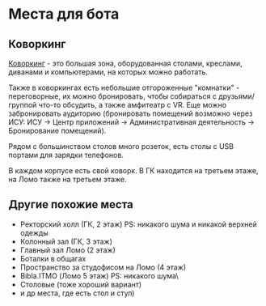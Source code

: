 # Места для бота

## Коворкинг
[Коворкинг](https://student.itmo.ru/ru/coworking/) - это большая зона, оборудованная столами, креслами, диванами и  компьютерами, на которых можно работать.

Также в коворкингах есть небольшие отгороженные "комнатки" - переговорные, их можно бронировать, чтобы собираться с друзьями/группой что-то обсудить, а также амфитеатр с VR. Еще можно забронировать аудиторию (бронировать помещений возможно через ИСУ: ИСУ -> Центр приложений -> Административная деятельность -> Бронирование помещений).

Рядом с большинством столов много розеток, есть столы с USB портами для зарядки телефонов.

В каждом корпусе есть свой коворк. В ГК находится на третьем этаже, на Ломо также на третьем этаже. 

## Другие похожие места

- Ректорский холл (ГК, 2 этаж) PS: никакого шума и никакой верхней одежды
- Колонный зал (ГК, 3 этаж)
- Главный зал Ломо (2 этаж)
- Боталки в общагах
- Пространство за студофисом на Ломо (4 этаж)
- Bibla.ITMO (Ломо 5 этаж) PS: никакого шума\
- Столовые (тоже хороший вариант)
- и др места, где есть стол и стул)